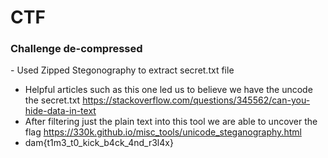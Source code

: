 # CTF
<h3> Challenge de-compressed</h3>
- Used Zipped Stegonography to extract secret.txt file

- Helpful articles such as this one led us to believe we have the uncode the secret.txt
  https://stackoverflow.com/questions/345562/can-you-hide-data-in-text
- After filtering just the plain text into this tool we are able to uncover the flag
  https://330k.github.io/misc_tools/unicode_steganography.html
- dam{t1m3_t0_kick_b4ck_4nd_r3l4x}
